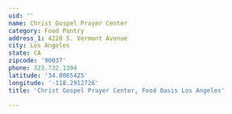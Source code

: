 ```yaml
---
uid: ''
name: Christ Gospel Prayer Center
category: Food Pantry
address_1: 4228 S. Vermont Avenue
city: Los Angeles
state: CA
zipcode: '90037'
phone: 323.732.1394
latitude: '34.0065425'
longitude: '-118.2912726'
title: 'Christ Gospel Prayer Center, Food Oasis Los Angeles'

---
```

